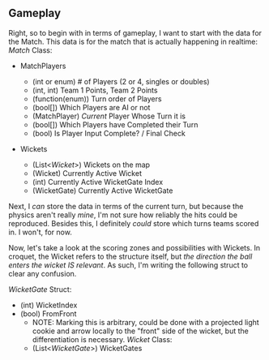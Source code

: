 ## Gameplay
Right, so to begin with in terms of gameplay, I want to start with the data for the Match. This data is for the match that is actually happening in realtime:
*Match* Class:
- MatchPlayers
	- (int or enum) # of Players (2 or 4, singles or doubles)
	- (int, int) Team 1 Points, Team 2 Points
	- (function(enum)) Turn order of Players
	- (bool[]) Which Players are AI or not
	- (MatchPlayer) *Current* Player Whose Turn it is
	- (bool[]) Which Players have Completed their Turn
	- (bool) Is Player Input Complete? / Final Check
	
- Wickets
	- (List<*Wicket*>) Wickets on the map
	- (Wicket) Currently Active Wicket
	- (int) Currently Active WicketGate Index
	- (WicketGate) Currently Active WicketGate

Next, I *can* store the data in terms of the current turn, but because the physics aren't really *mine*, I'm not sure how reliably the hits could be reproduced. Besides this, I definitely *could* store which turns teams scored in. I won't, for now.

Now, let's take a look at the scoring zones and possibilities with Wickets. In croquet, the Wicket refers to the structure itself, but *the direction the ball enters the wicket IS relevant*. As such, I'm writing the following struct to clear any confusion.

*WicketGate* Struct:
- (int) WicketIndex
- (bool) FromFront
	- NOTE: Marking this is arbitrary, could be done with a projected light cookie and arrow locally to the "front" side of the wicket, but the differentiation is necessary.
*Wicket* Class:
	- (List<*WicketGate*>) WicketGates
	
	